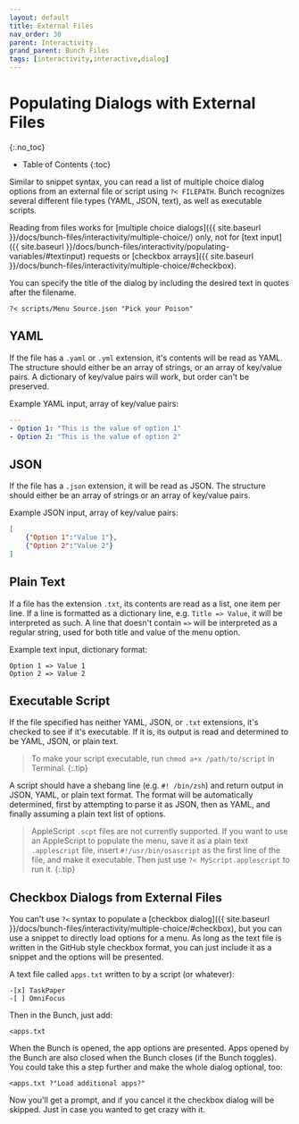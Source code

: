 ```yaml
---
layout: default
title: External Files
nav_order: 30
parent: Interactivity
grand_parent: Bunch Files
tags: [interactivity,interactive,dialog]
---
```

# Populating Dialogs with External Files
{:.no_toc}

* Table of Contents
{:toc}

Similar to snippet syntax, you can read a list of multiple choice dialog options from an external file or script using `?< FILEPATH`. Bunch recognizes several different file types (YAML, JSON, text), as well as executable scripts.

Reading from files works for [multiple choice dialogs]({{ site.baseurl }}/docs/bunch-files/interactivity/multiple-choice/) only, not for [text input]({{ site.baseurl }}/docs/bunch-files/interactivity/populating-variables/#textinput) requests or [checkbox arrays]({{ site.baseurl }}/docs/bunch-files/interactivity/multiple-choice/#checkbox).

You can specify the title of the dialog by including the desired text in quotes after the filename.

```bunch
?< scripts/Menu Source.json "Pick your Poison"
```

## YAML

If the file has a `.yaml` or `.yml` extension, it's contents will be read as YAML. The structure should either be an array of strings, or an array of key/value pairs. A dictionary of key/value pairs will work, but order can't be preserved.

Example YAML input, array of key/value pairs:

```yaml
---
- Option 1: "This is the value of option 1"
- Option 2: "This is the value of option 2"
```

## JSON

If the file has a `.json` extension, it will be read as JSON. The structure should either be an array of strings or an array of key/value pairs.

Example JSON input, array of key/value pairs:

```json
[
    {"Option 1":"Value 1"},
    {"Option 2":"Value 2"}
]
```

## Plain Text

If a file has the extension `.txt`, its contents are read as a list, one item per line. If a line is formatted as a dictionary line, e.g. `Title => Value`, it will be interpreted as such. A line that doesn't contain `=>` will be interpreted as a regular string, used for both title and value of the menu option.

Example text input, dictionary format:

```
Option 1 => Value 1
Option 2 => Value 2
```

## Executable Script

If the file specified has neither YAML, JSON, or `.txt` extensions, it's checked to see if it's executable. If it is, its output is read and determined to be YAML, JSON, or plain text.

> To make your script executable, run `chmod a+x /path/to/script` in Terminal.
{:.tip}

A script should have a shebang line (e.g. `#! /bin/zsh`) and return output in JSON, YAML, or plain text format. The format will be automatically determined, first by attempting to parse it as JSON, then as YAML, and finally assuming a plain text list of options.

> AppleScript `.scpt` files are not currently supported. If you want to use an AppleScript to populate the menu, save it as a plain text `.applescript` file, insert `#!/usr/bin/osascript` as the first line of the file, and make it executable. Then just use `?< MyScript.applescript` to run it.
{:.tip}

## Checkbox Dialogs from External Files

You can't use `?<` syntax to populate a [checkbox dialog]({{ site.baseurl }}/docs/bunch-files/interactivity/multiple-choice/#checkbox), but you can use a snippet to directly load options for a menu. As long as the text file is written in the GitHub style checkbox format, you can just include it as a snippet and the options will be presented.

A text file called `apps.txt` written to by a script (or whatever):

```
-[x] TaskPaper
-[ ] OmniFocus
```

Then in the Bunch, just add:

```bunch
<apps.txt
```

When the Bunch is opened, the app options are presented. Apps opened by the Bunch are also closed when the Bunch closes (if the Bunch toggles). You could take this a step further and make the whole dialog optional, too:

```bunch
<apps.txt ?"Load additional apps?"
```

Now you'll get a prompt, and if you cancel it the checkbox dialog will be skipped. Just in case you wanted to get crazy with it.
